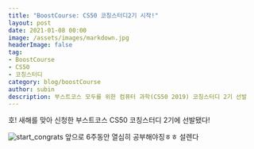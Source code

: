 ```yaml
---
title: "BoostCourse: CS50 코칭스터디2기 시작!"
layout: post
date: 2021-01-08 00:00
image: /assets/images/markdown.jpg
headerImage: false
tag:
- BoostCourse
- CS50
- 코칭스터디
category: blog/boostCourse
author: subin
description: 부스트코스 모두를 위한 컴퓨터 과학(CS50 2019) 코칭스터디 2기 선발
---
```

호! 새해를 맞아 신청한 부스트코스 CS50 코칭스터디 2기에 선발됐다!

![start_congrats](https://user-images.githubusercontent.com/43258282/104181909-ede21400-5452-11eb-863c-2b5f095de799.png)
앞으로 6주동안 열심히 공부해야징ㅎㅎ
설렌다